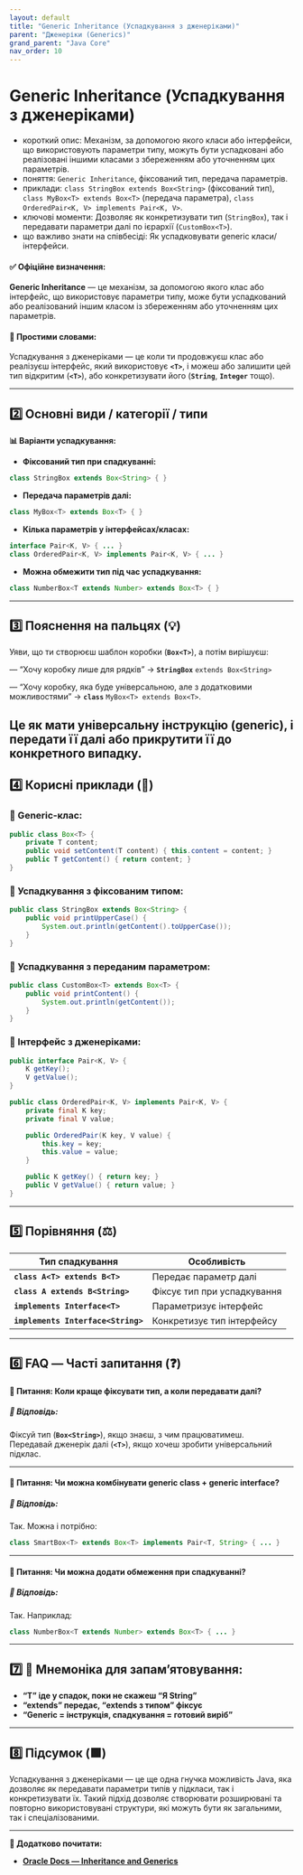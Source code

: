 ```yaml
---
layout: default
title: "Generic Inheritance (Успадкування з дженеріками)"
parent: "Дженеріки (Generics)"
grand_parent: "Java Core"
nav_order: 10
---
```


# Generic Inheritance (Успадкування з дженеріками)

*   короткий опис: Механізм, за допомогою якого класи або інтерфейси, що використовують параметри типу, можуть бути успадковані або реалізовані іншими класами з збереженням або уточненням цих параметрів.
*   поняття: `Generic Inheritance`, фіксований тип, передача параметрів.
*   приклади: `class StringBox extends Box<String>` (фіксований тип), `class MyBox<T> extends Box<T>` (передача параметра), `class OrderedPair<K, V> implements Pair<K, V>`.
*   ключові моменти: Дозволяє як конкретизувати тип (`StringBox`), так і передавати параметри далі по ієрархії (`CustomBox<T>`).
*   що важливо знати на співбесіді: Як успадковувати generic класи/інтерфейси.
#### **✅ Офіційне визначення:**

**Generic Inheritance** — це механізм, за допомогою якого клас або інтерфейс, що використовує параметри типу, може бути успадкований або реалізований іншим класом із збереженням або уточненням цих параметрів.

#### **🧠 Простими словами:**

Успадкування з дженеріками — це коли ти продовжуєш клас або реалізуєш інтерфейс, який використовує **`<T>`**, і можеш або залишити цей тип відкритим (**`<T>`**), або конкретизувати його (**`String`**, **`Integer`** тощо).

---

## **2️⃣ Основні види / категорії / типи**

**📊 Варіанти успадкування:**

* **Фіксований тип при спадкуванні:**

```java
class StringBox extends Box<String> { }
```
* **Передача параметрів далі:**

```java
class MyBox<T> extends Box<T> { }
```
* **Кілька параметрів у інтерфейсах/класах:**

```java
interface Pair<K, V> { ... }
class OrderedPair<K, V> implements Pair<K, V> { ... }
```
* **Можна обмежити тип під час успадкування:**

```java
class NumberBox<T extends Number> extends Box<T> { }
```
---

## **3️⃣ Пояснення на пальцях (💡)**

Уяви, що ти створюєш шаблон коробки (**`Box<T>`**), а потім вирішуєш:

— “Хочу коробку лише для рядків” → **`StringBox`** `extends Box<String>`

— “Хочу коробку, яка буде універсальною, але з додатковими можливостями” → **`class`** `MyBox<T> extends Box<T>`.

Це як мати універсальну інструкцію (generic), і передати її далі або прикрутити її до конкретного випадку.
---

## **4️⃣ Корисні приклади (🧪)**

### **🔸 Generic-клас:**

```java
public class Box<T> {
    private T content;
    public void setContent(T content) { this.content = content; }
    public T getContent() { return content; }
}
```
### **🔸 Успадкування з фіксованим типом:**

```java
public class StringBox extends Box<String> {
    public void printUpperCase() {
        System.out.println(getContent().toUpperCase());
    }
}
```
### **🔸 Успадкування з переданим параметром:**

```java
public class CustomBox<T> extends Box<T> {
    public void printContent() {
        System.out.println(getContent());
    }
}
```
### **🔸 Інтерфейс з дженеріками:**

```java
public interface Pair<K, V> {
    K getKey();
    V getValue();
}

public class OrderedPair<K, V> implements Pair<K, V> {
    private final K key;
    private final V value;

    public OrderedPair(K key, V value) {
        this.key = key;
        this.value = value;
    }

    public K getKey() { return key; }
    public V getValue() { return value; }
}
```
---

## **5️⃣ Порівняння (⚖️)**

| Тип спадкування | Особливість |
| ----- | ----- |
| **`class A<T> extends B<T>`** | Передає параметр далі |
| **`class A extends B<String>`** | Фіксує тип при успадкування |
| **`implements Interface<T>`** | Параметризує інтерфейс |
| **`implements Interface<String>`** | Конкретизує тип інтерфейсу |

---

## **6️⃣ FAQ — Часті запитання (❓)**

#### **🔹 Питання: Коли краще фіксувати тип, а коли передавати далі?**

##### **💬 Відповідь:**

Фіксуй тип (**`Box<String>`**), якщо знаєш, з чим працюватимеш.  
Передавай дженерік далі (**`<T>`**), якщо хочеш зробити універсальний підклас.

---

#### **🔹 Питання: Чи можна комбінувати generic class \+ generic interface?**

##### **💬 Відповідь:**

Так. Можна і потрібно:

```java
class SmartBox<T> extends Box<T> implements Pair<T, String> { ... }
```
---

#### **🔹 Питання: Чи можна додати обмеження при спадкуванні?**

##### **💬 Відповідь:**

Так. Наприклад:

```java
class NumberBox<T extends Number> extends Box<T> { ... }
```
---

## **7️⃣ 🧠 Мнемоніка для запам’ятовування:**

* **“T” іде у спадок, поки не скажеш “Я String”**
* **“extends” передає, “extends з типом” фіксує**
* **“Generic \= інструкція, спадкування \= готовий виріб”**

---

## **8️⃣ Підсумок (🟩)**

Успадкування з дженеріками — це ще одна гнучка можливість Java, яка дозволяє як передавати параметри типів у підкласи, так і конкретизувати їх. Такий підхід дозволяє створювати розширювані та повторно використовувані структури, які можуть бути як загальними, так і спеціалізованими.

---

**🔗 Додатково почитати:**

* [**Oracle Docs — Inheritance and Generics**](https://docs.oracle.com/javase/tutorial/java/generics/inheritance.html)
